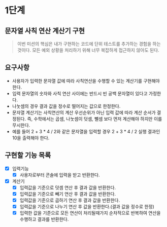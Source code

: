 # 1단계

## 문자열 사칙 연산 계산기 구현
> 이번 미션의 핵심은 내가 구현하는 코드에 단위 테스트를 추가하는 경험을 하는 것이다.
> 모든 예외 상황을 처리하기 위해 너무 복잡하게 접근하지 않아도 된다.

## 요구사항
- 사용자가 입력한 문자열 값에 따라 사칙연산을 수행할 수 있는 계산기를 구현해야 한다.
- 입력 문자열의 숫자와 사칙 연산 사이에는 반드시 빈 공백 문자열이 있다고 가정한다.
- 나눗셈의 경우 결과 값을 정수로 떨어지는 값으로 한정한다.
- 문자열 계산기는 사칙연산의 계산 우선순위가 아닌 입력 값에 따라 계산 순서가 결정된다. 즉, 수학에서는 곱셈, 나눗셈이 덧셈, 뺄셈 보다 먼저 계산해야 하지만 이를 무시한다.
- 예를 들어 2 + 3 * 4 / 2와 같은 문자열을 입력할 경우 2 + 3 * 4 / 2 실행 결과인 10을 출력해야 한다.

## 구현할 기능 목록
- [x] 입력기능
  - [x] 사용자로부터 콘솔에 입력을 받고 반환한다.
- [x] 계산기 
  - [x] 입력값을 기준으로 덧셈 연산 후 결과 값을 반환한다.
  - [x] 입력값을 기준으로 빼기 연산 후 결과 값을 반환한다.
  - [x] 입력값을 기준으로 곱하기 연산 후 결과 값을 반환한다.
  - [x] 입력값을 기준으로 나누기 연산 후 값을 반환한다.(결과 값을 정수로 한정)
  - [x] 입력한 값을 기준으로 모든 연산이 처리될때가지 순차적으로 반복하여 연산을 수행하고 결과를 반환한다.